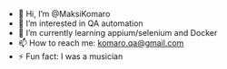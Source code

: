 - 👋 Hi, I’m @MaksiKomaro
- 👀 I’m interested in QA automation
- 🌱 I’m currently learning appium/selenium and Docker
- 📫 How to reach me: komaro.qa@gmail.com
- ⚡ Fun fact: I was a musician

<!---
MaksiKomaro/MaksiKomaro is a ✨ special ✨ repository because its `README.md` (this file) appears on your GitHub profile.
You can click the Preview link to take a look at your changes.
--->
